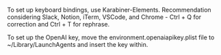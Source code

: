 To set up keyboard bindings, use Karabiner-Elements.
Recommendation considering Slack, Notion, iTerm, VSCode, and Chrome - Ctrl + Q for correction and Ctrl + T for rephrase.

To set up the OpenAI key, move the environment.openaiapikey.plist file to ~/Library/LaunchAgents and insert the key within.




